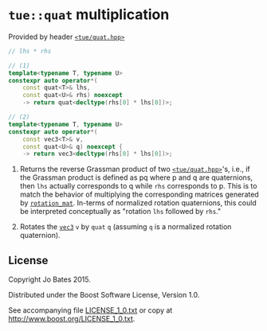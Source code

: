 `tue::quat` multiplication
==========================
Provided by header [`<tue/quat.hpp>`](../../headers/quat.md)

```c++
// lhs * rhs

// (1)
template<typename T, typename U>
constexpr auto operator*(
    const quat<T>& lhs,
    const quat<U>& rhs) noexcept
    -> return quat<decltype(rhs[0] * lhs[0])>;

// (2)
template<typename T, typename U>
constexpr auto operator*(
    const vec3<T>& v,
    const quat<U>& q) noexcept {
    -> return vec3<decltype(rhs[0] * lhs[0])>;
```

1. Returns the reverse Grassman product of two
   [`<tue/quat.hpp>`](../../headers/quat.md)'s, i.e., if the Grassman product is
   defined as pq where p and q are quaternions, then `lhs` actually corresponds
   to q while `rhs` corresponds to p. This is to match the behavior of
   multiplying the corresponding matrices generated by
   [`rotation_mat`](../../functions/math/rotation_mat.md). In-terms of
   normalized rotation quaternions, this could be interpreted conceptually as
   "rotation `lhs` followed by `rhs`."

2. Rotates the [`vec3`](../../headers/vec.md) `v` by `quat` `q` (assuming `q`
   is a normalized rotation quaternion).

License
-------
Copyright Jo Bates 2015.

Distributed under the Boost Software License, Version 1.0.

See accompanying file [LICENSE_1_0.txt](../../../LICENSE_1_0.txt) or copy at
http://www.boost.org/LICENSE_1_0.txt.
